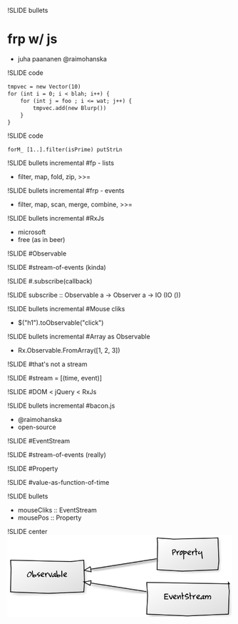 !SLIDE bullets
# frp w/ js #
* juha paananen @raimohanska

!SLIDE code

    tmpvec = new Vector(10)
    for (int i = 0; i < blah; i++) {
        for (int j = foo ; i <= wat; j++) {
            tmpvec.add(new Blurp())
        }
    }

!SLIDE code

    forM_ [1..].filter(isPrime) putStrLn

!SLIDE bullets incremental
#fp - lists
* filter, map, fold, zip, >>=

!SLIDE bullets incremental
#frp - events
* filter, map, scan, merge, combine, >>=

!SLIDE bullets incremental
#RxJs
* microsoft
* free (as in beer)

!SLIDE
#Observable

!SLIDE
#stream-of-events (kinda)

!SLIDE
#.subscribe(callback)

!SLIDE
subscribe :: Observable a -> Observer a -> IO (IO ())

!SLIDE bullets incremental
#Mouse cliks
* $("h1").toObservable("click")

!SLIDE bullets incremental
#Array as Observable
* Rx.Observable.FromArray([1, 2, 3])

!SLIDE
#that's not a stream

!SLIDE
#stream = [(time, event)]

!SLIDE
#DOM < jQuery < RxJs

!SLIDE bullets incremental
#bacon.js
* @raimohanska
* open-source

!SLIDE 
#EventStream

!SLIDE
#stream-of-events (really)

!SLIDE
#Property

!SLIDE
#value-as-function-of-time

!SLIDE bullets
* mouseCliks :: EventStream
* mousePos :: Property

!SLIDE center
![uml](images/observable.png)
